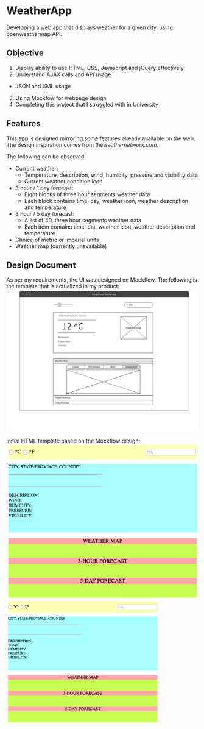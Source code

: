 # WeatherApp
Developing a web app that displays weather for a given city, using openweathermap API.

## Objective
1. Display ability to use HTML, CSS, Javascript and jQuery effectively
2. Understand AJAX calls and API usage
  * JSON and XML usage
3. Using Mockfow for webpage design
4. Completing this project that I struggled with in University

## Features
This app is designed mirroring some features already available on the web. The design inspiration comes from _theweathernetwork.com_. 

The following can be observed:
* Current weather:
  * Temperature, description, wind, humidity, pressure and visibility data
  * Current weather condition icon
* 3 hour / 1 day forecast:
  * Eight blocks of three hour segments weather data
  * Each block contains time, day, weather icon, weather description and temperature
* 3 hour / 5 day forecast:
  * A list of 40, three hour segments weather data
  * Each item contains time, dat, weather icon, weather description and temperature
* Choice of metric or imperial units
* Weather map (currently unavailable)


## Design Document
As per my requirements, the UI was designed on Mockflow. The following is the template that is actualized in my product:
![Design Template](images/weatherAppTemplate_v2.png)

Initial HTML template based on the Mockflow design:
![HTML Template](images/weatherAppHTMLtemplate_v2.png)
<img width="400px" src="images/weatherAppHTMLtemplate_v2.png" align="center">
